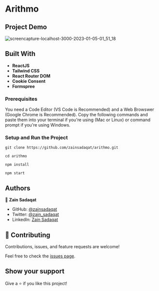 # Arithmo

## Project Demo
![screencapture-localhost-3000-2023-01-05-01_51_18](https://user-images.githubusercontent.com/83048208/210647656-e2dda396-4be4-4ebf-ba0d-24ee176e5830.png)

## Built With

- **ReactJS**
- **Tailwind CSS**
- **React Router DOM**
- **Cookie Consent**
- **Formspree**

### Prerequisites
You need a Code Editor (VS Code is Recommended) and a Web Browswer (Google Chrome is Recommended). Copy the following commands and paste them into your terminal if you're using (Mac or Linux) or command prompt if you're using Windows.

### Setup and Run the Project

```
git clone https://github.com/zainsadaqat/arithmo.git
```
```
cd arithmo
```

```
npm install
```

```
npm start
```


## Authors

👤 **Zain Sadaqat**

- GitHub: [@zainsadaqat](https://github.com/zainsadaqat)
- Twitter: [@zain_sadaqat](https://twitter.com/zain_sadaqat)
- LinkedIn: [Zain Sadaqat](https://linkedin.com/in/zain-sadaqat)

## 🤝 Contributing

Contributions, issues, and feature requests are welcome!

Feel free to check the [issues page](../../issues/).

## Show your support

Give a ⭐️ if you like this project!
